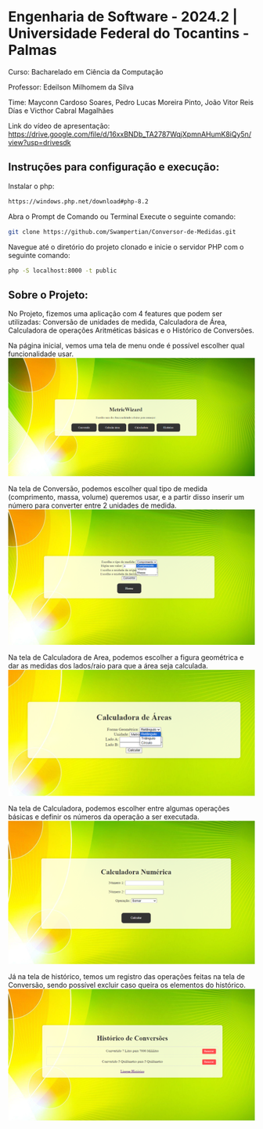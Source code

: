 # Engenharia de Software - 2024.2 | Universidade Federal do Tocantins - Palmas

Curso: Bacharelado em Ciência da Computação

Professor: Edeilson Milhomem da Silva

Time: Mayconn Cardoso Soares, Pedro Lucas Moreira Pinto, João Vitor Reis Días e Victhor Cabral Magalhães

Link do vídeo de apresentação: https://drive.google.com/file/d/16xxBNDb_TA2787WqjXpmnAHumK8iQy5n/view?usp=drivesdk

## Instruções para configuração e execução:

Instalar o php:

```bash
https://windows.php.net/download#php-8.2
```

Abra o Prompt de Comando ou Terminal Execute o seguinte comando: 
```bash
git clone https://github.com/Swampertian/Conversor-de-Medidas.git
```

Navegue até o diretório do projeto clonado e inicie o servidor PHP com o seguinte comando:
```bash
php -S localhost:8000 -t public
```

## Sobre o Projeto:

No Projeto, fizemos uma aplicação com 4 features que podem ser utilizadas: Conversão de unidades de medida, Calculadora de Área, Calculadora de operações Aritméticas básicas e o Histórico de Conversões.

Na página inicial, vemos uma tela de menu onde é possível escolher qual funcionalidade usar. ![Tela inicial](Captura%20de%20tela%202024-08-19%20190959.png)

Na tela de Conversão, podemos escolher qual tipo de medida (comprimento, massa, volume) queremos usar, e a partir disso inserir um número para converter entre 2 unidades de medida. ![Tela de Conversão](Captura%20de%20tela%202024-08-19%20191019.png)

Na tela de Calculadora de Area, podemos escolher a figura geométrica e dar as medidas dos lados/raio para que a área seja calculada. ![Tela de Calculadora area](Captura%20de%20tela%202024-08-19%20191044.png)

Na tela de Calculadora, podemos escolher entre algumas operações básicas e definir os números da operação a ser executada. ![Tela de Calculadora](Captura%20de%20tela%202024-08-19%20191059.png)

Já na tela de histórico, temos um registro das operações feitas na tela de Conversão, sendo possível excluir caso queira os elementos do histórico. ![Tela de historico](Captura%20de%20tela%202024-08-19%20191113.png)
